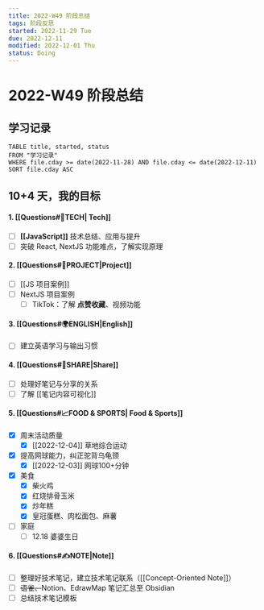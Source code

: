 ```yaml
---
title: 2022-W49 阶段总结
tags: 阶段反思  
started: 2022-11-29 Tue
due: 2022-12-11
modified: 2022-12-01 Thu
status: Doing
---
```

# 2022-W49 阶段总结
## 学习记录

```dataview
TABLE title, started, status
FROM "学习记录"
WHERE file.cday >= date(2022-11-28) AND file.cday <= date(2022-12-11)
SORT file.cday ASC
```

## 10+4 天，我的目标
#### 1. [[Questions#🚀TECH| Tech]]
- [ ] **[[JavaScript]]** 技术总结、应用与提升
- [ ] 突破 React, NextJS 功能难点，了解实现原理 
#### 2. [[Questions#🚀PROJECT|Project]]
- [ ] [[JS 项目案例]]
- [ ] NextJS 项目案例 
	- [ ] TikTok：了解 **点赞收藏**、视频功能
#### 3. [[Questions#🌍ENGLISH|English]]
- [ ] 建立英语学习与输出习惯
#### 4. [[Questions#👯SHARE|Share]]
- [ ] 处理好笔记与分享的关系
- [ ] 了解 [[笔记内容可视化]]
#### 5. [[Questions#📈FOOD & SPORTS| Food & Sports]]
- [x] 周末活动质量
	- [x] [[2022-12-04]] 草地综合运动 
- [x] 提高网球能力，纠正驼背乌龟颈
	- [x] [[2022-12-03]] 网球100+分钟
- [x] 美食
	- [x] 柴火鸡
	- [x] 红烧排骨玉米
	- [x] 炒年糕
	- [x] 皇冠蛋糕、肉松面包、麻薯
- [ ] 家庭
	- [ ] 12.18 婆婆生日
#### 6. [[Questions#✍️NOTE|Note]]
- [ ] 整理好技术笔记，建立技术笔记联系（[[Concept-Oriented Note]]） 
- [ ] ~~语雀、~~Notion、EdrawMap 笔记汇总至 Obsidian 
- [ ] 总结技术笔记模板